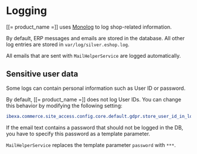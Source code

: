 # Logging

[[= product_name =]] uses [Monolog](https://github.com/Seldaek/monolog) to log shop-related information.

By default, ERP messages and emails are stored in the database.
All other log entries are stored in `var/log/silver.eshop.log`.

All emails that are sent with `MailHelperService` are logged automatically.

## Sensitive user data

Some logs can contain personal information such as User ID or password.

By default, [[= product_name =]] does not log User IDs.
You can change this behavior by modifying the following setting:

``` yaml
ibexa.commerce.site_access.config.core.default.gdpr.store_user_id_in_logs: false
```

If the email text contains a password that should not be logged in the DB, you have to specify this password as a template parameter.

`MailHelperService` replaces the template parameter `password` with `***`.
